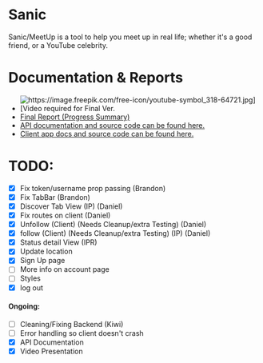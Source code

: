 # Sanic

Sanic/MeetUp is a tool to help you meet up in real life; whether it's a good
friend, or a YouTube celebrity.

# Documentation & Reports
- ![https://image.freepik.com/free-icon/youtube-symbol_318-64721.jpg][Video required for Final Ver.](https://youtu.be/86L2xrDqnQM)
- [Final Report (Progress  Summary)](./final.report.md)
- [API documentation and source code can be found here.](https://github.com/UTSCC09/sanic/tree/master/server)
- [Client app docs and source code can be found here.](https://github.com/UTSCC09/sanic/tree/master/client/)

# TODO:

- [x] Fix token/username prop passing (Brandon)
- [x] Fix TabBar (Brandon)
- [x] Discover Tab View (IP) (Daniel)
- [x] Fix routes on client (Daniel)
- [x] Unfollow (Client) (Needs Cleanup/extra Testing) (Daniel)
- [x] follow (Client) (Needs Cleanup/extra Testing) (IP) (Daniel)
- [x] Status detail View (IPR)
- [x] Update location
- [x] Sign Up page
- [ ] More info on account page
- [ ] Styles
- [x] log out

#### Ongoing:

- [ ] Cleaning/Fixing Backend (Kiwi)
- [ ] Error handling so client doesn't crash
- [x] API Documentation
- [x] Video Presentation
